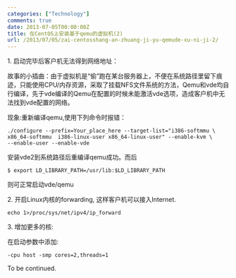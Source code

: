 ```yaml
---
categories: ["Technology"]
comments: true
date: 2013-07-05T00:00:00Z
title: 在CentOS上安装基于qemu的虚拟机(2)
url: /2013/07/05/zai-centosshang-an-zhuang-ji-yu-qemude-xu-ni-ji-2/
---
```


1\. 启动完毕后客户机无法得到网络地址：

故事的小插曲：由于虚拟机是“偷”跑在某台服务器上，不便在系统路径里留下痕迹，只能使用CPU/内存资源，采取了挂载NFS文件系统的方法，Qemu和vde均自行编译，先于vde编译的Qemu在配置的时候未能激活vde选项，造成客户机中无法找到vde配置的网络。

现象:重新编译qemu,使用下列命令时报错：
```
./configure --prefix=Your_place_here --target-list="i386-softmmu \
x86_64-softmmu  i386-linux-user x86_64-linux-user" --enable-kvm \
--enable-user --enable-vde
```

安装vde2到系统路径后重编译qemu成功。而后
```
$ export LD_LIBRARY_PATH=/usr/lib:$LD_LIBRARY_PATH
```
则可正常启动vde/qemu

2\. 开启Linux内核的forwarding, 这样客户机可以接入Internet.
```
echo 1>/proc/sys/net/ipv4/ip_forward 
```


3\. 增加更多的核:

在启动参数中添加:
```
-cpu host -smp cores=2,threads=1 
```

To be continued.
